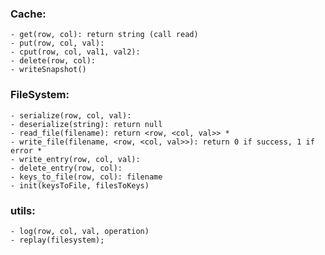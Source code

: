 ### Cache:
	- get(row, col): return string (call read)
	- put(row, col, val):
	- cput(row, col, val1, val2):
	- delete(row, col):
	- writeSnapshot() 


### FileSystem:
	- serialize(row, col, val):
	- deserialize(string): return null
	- read_file(filename): return <row, <col, val>>	*
	- write_file(filename, <row, <col, val>>): return 0 if success, 1 if error *
	- write_entry(row, col, val): 
	- delete_entry(row, col):
	- keys_to_file(row, col): filename
	- init(keysToFile, filesToKeys)

### utils:
	- log(row, col, val, operation)
	- replay(filesystem);